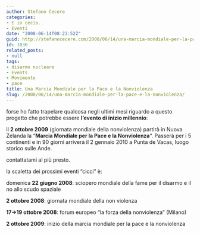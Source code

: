 ```yaml
---
author: Stefano Cecere
categories:
- E io cecio..
- Eventi
date: "2008-06-14T08:23:52Z"
guid: http://stefanocecere.com/2008/06/14/una-marcia-mondiale-per-la-pace-e-la-nonviolenza/
id: 1036
related_posts:
- null
tags:
- disarmo nucleare
- Events
- Movimento
- pace
title: Una Marcia Mondiale per la Pace e la Nonviolenza
slug: /2008/06/14/una-marcia-mondiale-per-la-pace-e-la-nonviolenza/
---
```


forse ho fatto trapelare qualcosa negli ultimi mesi riguardo a questo progetto che potrebbe essere **l&#8217;evento di inizio millennio**:

il **2 ottobre 2009** (giornata mondiale della nonviolenza) partirà in Nuova Zelanda la &#8220;**Marcia Mondiale per la Pace e la Nonviolenza**&#8220;. Passerà per i 5 continenti e in 90 giorni arriverà il 2 gennaio 2010 a Punta de Vacas, luogo storico sulle Ande.

contattatami al più presto.

la scaletta dei prossimi eventi &#8220;cicci&#8221; è:
  
domenica **22 giugno 2008**: sciopero mondiale della fame per il disarmo e il no allo scudo spaziale
  
**2 ottobre 2008**: giornata mondiale della non violenza
  
**17->19 ottobre 2008**: forum europeo &#8220;la forza della nonviolenza&#8221; (Milano)
  
**2 ottobre 2009**: inizio della marcia mondiale per la pace e la nonviolenza